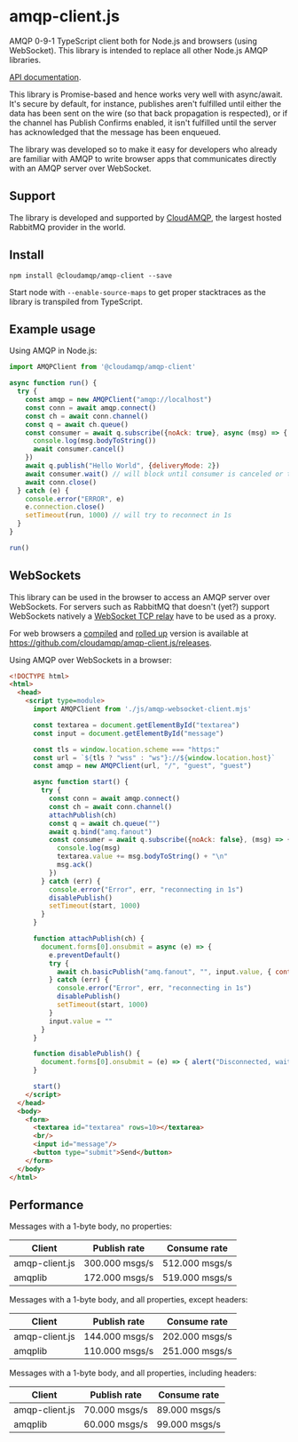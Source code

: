 # amqp-client.js

AMQP 0-9-1 TypeScript client both for Node.js and browsers (using WebSocket). This library is intended to replace all other Node.js AMQP libraries.

[API documentation](https://cloudamqp.github.io/amqp-client.js/).

This library is Promise-based and hence works very well with async/await. It's secure by default, for instance, publishes aren't fulfilled until either the data has been sent on the wire (so that back propagation is respected), or if the channel has Publish Confirms enabled, it isn't fulfilled until the server has acknowledged that the message has been enqueued.

The library was developed so to make it easy for developers who already are familiar with AMQP to write browser apps that communicates directly with an AMQP server over WebSocket.

## Support

The library is developed and supported by [CloudAMQP](https://www.cloudamqp.com), the largest hosted RabbitMQ provider in the world.

## Install

```shell
npm install @cloudamqp/amqp-client --save
```

Start node with `--enable-source-maps` to get proper stacktraces as the library is transpiled from TypeScript.

## Example usage

Using AMQP in Node.js:

```javascript
import AMQPClient from '@cloudamqp/amqp-client'

async function run() {
  try {
    const amqp = new AMQPClient("amqp://localhost")
    const conn = await amqp.connect()
    const ch = await conn.channel()
    const q = await ch.queue()
    const consumer = await q.subscribe({noAck: true}, async (msg) => {
      console.log(msg.bodyToString())
      await consumer.cancel()
    })
    await q.publish("Hello World", {deliveryMode: 2})
    await consumer.wait() // will block until consumer is canceled or throw an error if server closed channel/connection
    await conn.close()
  } catch (e) {
    console.error("ERROR", e)
    e.connection.close()
    setTimeout(run, 1000) // will try to reconnect in 1s
  }
}

run()
```

## WebSockets

This library can be used in the browser to access an AMQP server over WebSockets. For servers such as RabbitMQ that doesn't (yet?) support WebSockets natively a [WebSocket TCP relay](https://github.com/cloudamqp/websocket-tcp-relay/) have to be used as a proxy.

For web browsers a [compiled](https://www.typescriptlang.org/) and [rolled up](https://www.rollupjs.org/) version is available at https://github.com/cloudamqp/amqp-client.js/releases.

Using AMQP over WebSockets in a browser:

```html
<!DOCTYPE html>
<html>
  <head>
    <script type=module>
      import AMQPClient from './js/amqp-websocket-client.mjs'

      const textarea = document.getElementById("textarea")
      const input = document.getElementById("message")

      const tls = window.location.scheme === "https:"
      const url = `${tls ? "wss" : "ws"}://${window.location.host}`
      const amqp = new AMQPClient(url, "/", "guest", "guest")

      async function start() {
        try {
          const conn = await amqp.connect()
          const ch = await conn.channel()
          attachPublish(ch)
          const q = await ch.queue("")
          await q.bind("amq.fanout")
          const consumer = await q.subscribe({noAck: false}, (msg) => {
            console.log(msg)
            textarea.value += msg.bodyToString() + "\n"
            msg.ack()
          })
        } catch (err) {
          console.error("Error", err, "reconnecting in 1s")
          disablePublish()
          setTimeout(start, 1000)
        }
      }

      function attachPublish(ch) {
        document.forms[0].onsubmit = async (e) => {
          e.preventDefault()
          try {
            await ch.basicPublish("amq.fanout", "", input.value, { contentType: "text/plain" })
          } catch (err) {
            console.error("Error", err, "reconnecting in 1s")
            disablePublish()
            setTimeout(start, 1000)
          }
          input.value = ""
        }
      }

      function disablePublish() {
        document.forms[0].onsubmit = (e) => { alert("Disconnected, waiting to be reconnected") }
      }

      start()
    </script>
  </head>
  <body>
    <form>
      <textarea id="textarea" rows=10></textarea>
      <br/>
      <input id="message"/>
      <button type="submit">Send</button>
    </form>
  </body>
</html>
```

## Performance

Messages with a 1-byte body, no properties:

| Client | Publish rate | Consume rate |
| ------ | ------------ | ------------ |
| amqp-client.js | 300.000 msgs/s | 512.000 msgs/s |
| amqplib | 172.000 msgs/s | 519.000 msgs/s |

Messages with a 1-byte body, and all properties, except headers:

| Client | Publish rate | Consume rate |
| ------ | ------------ | ------------ |
| amqp-client.js | 144.000 msgs/s | 202.000 msgs/s |
| amqplib | 110.000 msgs/s | 251.000 msgs/s |

Messages with a 1-byte body, and all properties, including headers:

| Client | Publish rate | Consume rate |
| ------ | ------------ | ------------ |
| amqp-client.js | 70.000 msgs/s | 89.000 msgs/s |
| amqplib | 60.000 msgs/s | 99.000 msgs/s |
